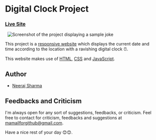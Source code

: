# Digital Clock Project

### [Live Site](https://neerajlosersharma.github.io/DigitalClockProject/)

&nbsp;
![Screenshot of the project displaying a sample joke](https://www.linkpicture.com/q/Web-capture_10-2-2023_231119_neerajlosersharma.github.io.jpeg)

This project is a [responsive website](https://en.wikipedia.org/wiki/Responsive_web_design) which displays the current date and time according to the location with a ravishing digital clock ⏰.

This website makes use of [HTML](https://en.wikipedia.org/wiki/HTML), [CSS](https://en.wikipedia.org/wiki/CSS) and [JavaScript](https://en.wikipedia.org/wiki/JavaScript).

## Author

- [Neeraj Sharma](https://github.com/NeerajLoserSharma)

## Feedbacks and Criticism

I'm always open for any sort of suggestions, feedbacks, or criticism. Feel free to contact for criticism, feedbacks and suggestions at mamailforgithub@gmail.com.

Have a nice rest of your day 😊😊.
